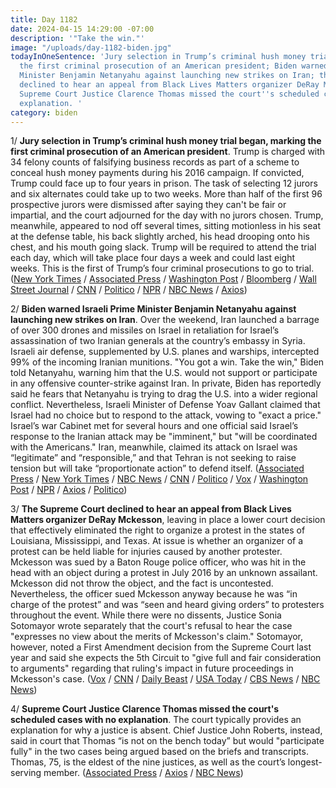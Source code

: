 ```yaml
---
title: Day 1182
date: 2024-04-15 14:29:00 -07:00
description: '"Take the win."'
image: "/uploads/day-1182-biden.jpg"
todayInOneSentence: 'Jury selection in Trump’s criminal hush money trial began, marking
  the first criminal prosecution of an American president; Biden warned Israeli Prime
  Minister Benjamin Netanyahu against launching new strikes on Iran; the Supreme Court
  declined to hear an appeal from Black Lives Matters organizer DeRay Mckesson; and
  Supreme Court Justice Clarence Thomas missed the court''s scheduled cases with no
  explanation. '
category: biden
---
```


1/ **Jury selection in Trump’s criminal hush money trial began, marking the first criminal prosecution of an American president**. Trump is charged with 34 felony counts of falsifying business records as part of a scheme to conceal hush money payments during his 2016 campaign. If convicted, Trump could face up to four years in prison. The task of selecting 12 jurors and six alternates could take up to two weeks. More than half of the first 96 prospective jurors were dismissed after saying they can't be fair or impartial, and the court adjourned for the day with no jurors chosen. Trump, meanwhile, appeared to nod off several times, sitting motionless in his seat at the defense table, his back slightly arched, his head drooping onto his chest, and his mouth going slack. Trump will be required to attend the trial each day, which will take place four days a week and could last eight weeks. This is the first of Trump’s four criminal prosecutions to go to trial. ([New York Times](https://www.nytimes.com/live/2024/04/15/nyregion/trump-hush-money-trial) / [Associated Press](https://apnews.com/live/trump-trial-hush-money-updates-april-15) / [Washington Post](https://www.washingtonpost.com/politics/2024/04/15/trump-hush-money-trial-jury-selection-live-updates/) / [Bloomberg](https://www.bloomberg.com/news/articles/2024-04-15/trump-arrives-at-court-for-start-of-his-first-criminal-trial?sref=MIBMEEoj) / [Wall Street Journal](https://www.wsj.com/us-news/law/trump-hush-money-trial-jury-2bc58769?mod=hp_lead_pos3) / [CNN](https://www.cnn.com/politics/live-news/trump-hush-money-trial-04-15-24/index.html) / [Politico](https://www.politico.com/live-updates/2024/04/15/trump-hush-money-criminal-trial/trump-trial-nap-courtroom-00152323) / [NPR](https://www.npr.org/2024/04/15/1238536885/trump-hush-money-trial) / [NBC News](https://www.nbcnews.com/politics/donald-trump/live-blog/trump-hush-money-trial-stormy-daniels-michael-cohen-live-updates-rcna145934) / [Axios](https://www.axios.com/2024/04/14/trump-new-york-criminal-trial-jury-selection))

2/ **Biden warned Israeli Prime Minister Benjamin Netanyahu against launching new strikes on Iran**. Over the weekend, Iran launched a barrage of over 300 drones and missiles on Israel in retaliation for Israel’s assassination of two Iranian generals at the country’s embassy in Syria. Israeli air defense, supplemented by U.S. planes and warships, intercepted 99% of the incoming Iranian munitions. "You got a win. Take the win," Biden told Netanyahu, warning him that the U.S. would not support or participate in any offensive counter-strike against Iran. In private, Biden has reportedly said he fears that Netanyahu is trying to drag the U.S. into a wider regional conflict. Nevertheless, Israeli Minister of Defense Yoav Gallant claimed that Israel had no choice but to respond to the attack, vowing to "exact a price." Israel’s war Cabinet met for several hours and one official said Israel’s response to the Iranian attack may be "imminent," but "will be coordinated with the Americans." Iran, meanwhile, claimed its attack on Israel was “legitimate” and “responsible,” and that Tehran is not seeking to raise tension but will take “proportionate action” to defend itself. ([Associated Press](https://apnews.com/article/israel-iran-hamas-latest-04-15-2024-05ca1ac2780defa8a1a0345754708512) / [New York Times](https://www.nytimes.com/live/2024/04/15/world/iran-israel-gaza-war-news) / [NBC News](https://www.nbcnews.com/news/world/live-blog/iran-attack-live-updates-rcna147781) / [CNN](https://www.cnn.com/middleeast/live-news/israel-hamas-war-gaza-news-04-15-24/index.html) / [Politico](https://www.politico.com/news/2024/04/14/us-warns-iran-calls-on-security-council-to-condemn-attack-on-israel-00152160) / [Vox](https://www.vox.com/2024/4/15/24130346/israel-iran-attack-regional-war-april-drone-missile) / [Washington Post](https://www.washingtonpost.com/world/2024/04/15/israel-iran-hamas-war-news-gaza-palestine/) / [NPR](https://www.npr.org/2024/04/14/1244693369/iran-israel-middle-east-what-to-know) / [Axios](https://www.axios.com/2024/04/15/israel-iran-attack-missiles-retaliation) / [Politico](https://www.politico.com/news/2024/04/14/biden-netanyahu-u-s-wont-join-counter-strike-iran-00152130))

3/ **The Supreme Court declined to hear an appeal from Black Lives Matters organizer DeRay Mckesson**, leaving in place a lower court decision that effectively eliminated the right to organize a protest in the states of Louisiana, Mississippi, and Texas. At issue is whether an organizer of a protest can be held liable for injuries caused by another protester. Mckesson was sued by a Baton Rouge police officer, who was hit in the head with an object during a protest in July 2016 by an unknown assailant. Mckesson did not throw the object, and the fact is uncontested. Nevertheless, the officer sued Mckesson anyway because he was “in charge of the protest” and was “seen and heard giving orders” to protesters throughout the event. While there were no dissents, Justice Sonia Sotomayor wrote separately that the court's refusal to hear the case "expresses no view about the merits of Mckesson's claim." Sotomayor, however, noted a First Amendment decision from the Supreme Court last year and said she expects the 5th Circuit to "give full and fair consideration to arguments" regarding that ruling's impact in future proceedings in Mckesson's case. ([Vox](https://www.vox.com/scotus/24080080/supreme-court-mckesson-doe-first-amendment-protest-black-lives-matter) / [CNN](https://www.cnn.com/2024/04/15/politics/deray-mckesson-first-amendment-supreme-court/index.html) / [Daily Beast](https://www.thedailybeast.com/scotus-strangles-protest-rights-in-3-southern-states-by-refusing-to-hear-case) / [USA Today](https://www.usatoday.com/story/news/politics/2024/04/15/supreme-court-blm-protest-deray-mckesson/73147285007/) / [CBS News](https://www.cbsnews.com/news/supreme-court-appeal-black-lives-matter-activist-deray-mckesson-lawsuit-police-officer/) / [NBC News](https://www.nbcnews.com/politics/supreme-court/supreme-court-rejects-blm-activists-bid-evade-police-officers-lawsuit-rcna140048))

4/ **Supreme Court Justice Clarence Thomas missed the court's scheduled cases with no explanation**. The court typically provides an explanation for why a justice is absent. Chief Justice John Roberts, instead, said in court that Thomas “is not on the bench today” but would "participate fully" in the two cases being argued based on the briefs and transcripts. Thomas, 75, is the eldest of the nine justices, as well as the court’s longest-serving member. ([Associated Press](https://apnews.com/article/supreme-court-clarence-thomas-absent-abea8082774900c15766c4c7dd3398e6) / [Axios](https://www.axios.com/2024/04/15/clarence-thomas-absent-supreme-court) / [NBC News](https://www.nbcnews.com/politics/supreme-court/justice-clarence-thomas-misses-supreme-court-arguments-rcna147826))